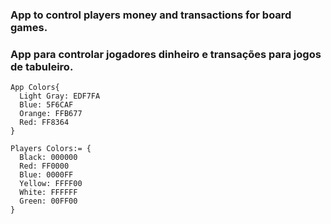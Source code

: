 ### App to control players money and transactions for board games.

### App para controlar jogadores dinheiro e transações para jogos de tabuleiro.

```
App Colors{
  Light Gray: EDF7FA
  Blue: 5F6CAF
  Orange: FFB677
  Red: FF8364
}

Players Colors:= {
  Black: 000000
  Red: FF0000
  Blue: 0000FF
  Yellow: FFFF00
  White: FFFFFF
  Green: 00FF00
}
```

